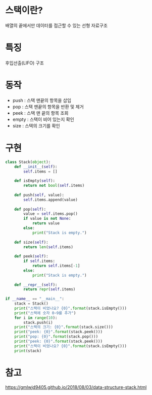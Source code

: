 # 스택이란?
배열의 끝에서만 데이터를 접근할 수 있는 선형 자료구조
# 특징
후입선출(LIFO) 구조
# 동작
- push : 스택 맨끝의 항목을 삽입
- pop : 스택 맨끝의 항목을 반환 및 제거
- peek : 스택 맨 끝의 항목 조회
- empty : 스택이 비어 있는지 확인
- size : 스택의 크기를 확인
# 구현
~~~python
class Stack(object):
    def __init__(self):
        self.items = []
        
    def isEmpty(self):
        return not bool(self.items)
    
    def push(self, value):
        self.items.append(value)
        
    def pop(self):
        value = self.items.pop()
        if value is not None:
            return value
        else:
            print("Stack is empty.")
            
    def size(self):
        return len(self.items)
    
    def peek(self):
        if self.items:
            return self.items[-1]
        else:
            print("Stack is empty.")
            
    def __repr__(self):
        return repr(self.items)
    
if __name__ == "__main__":
    stack = Stack()
    print("스택이 비었나요? {0}".format(stack.isEmpty()))
    print("스택에 숫자 0~9를 추가")
    for i in range(10):
        stack.push(i)
    print("스택의 크기: {0}".format(stack.size()))
    print("peek: {0}".format(stack.peek()))
    print("pop: {0}".format(stack.pop()))
    print("peek: {0}".format(stack.peek()))
    print("스택이 비었나요? {0}".format(stack.isEmpty()))
    print(stack)
~~~
# 참고
https://gmlwjd9405.github.io/2018/08/03/data-structure-stack.html
